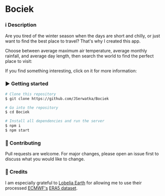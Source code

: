# Bociek

### :information_source: Description
Are you tired of the winter season when the days are short and chilly, or just want to find the best place to travel? That's why I created this app. 

Choose between average maximum air temperature, average monthly rainfall, and average day length, then search the world to find the perfect place to visit:

If you find something interesting, click on it for more information:

### :arrow_forward: Getting started
```bash
# Clone this repository
$ git clone https://github.com/JSerwatka/Bociek

# Go into the repository
$ cd Bociek

# Install all dependencies and run the server
$ npm i
$ npm start
```

### :gift: Contributing

Pull requests are welcome. For major changes, please open an issue first to discuss what you would like to change.

### :clap: Credits
I am especially grateful to [Lobelia Earth](https://www.lobelia.earth/) for allowing me to use their processed [ECMWF's](https://www.ecmwf.int/) [ERA5 dataset](https://www.ecmwf.int/en/forecasts/datasets/reanalysis-datasets/era5).